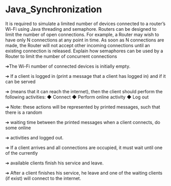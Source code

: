 # Java_Synchronization
It is required to simulate a limited number of devices connected to a router’s Wi-Fi using Java threading and semaphore. Routers can be designed to limit the number of open connections. For example, a Router may wish to have only N connections at any point in time. 
As soon as N connections are made, the Router will not accept other incoming 
connections until an existing connection is released. Explain how semaphores can be used by a Router to limit the number of concurrent connections

➔The Wi-Fi number of connected devices is initially empty.

➔ If a client is logged in (print a message that a client has logged in) and if it can be served

➔ (means that it can reach the internet), then the client should perform the following activities:
◆ Connect
◆ Perform online activity
◆ Log out

➔ Note: these actions will be represented by printed messages, such that there is a random

➔ waiting time between the printed messages when a client connects, do some online

➔ activities and logged out.

➔ If a client arrives and all connections are occupied, it must wait until one of the currently

➔ available clients finish his service and leave.

➔ After a client finishes his service, he leave and one of the waiting clients (if exist) will connect to the internet.
